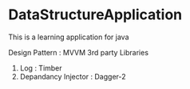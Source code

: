 # DataStructureApplication
This is a learning application for java


Design Pattern : MVVM
3rd party Libraries

1. Log : Timber
2. Depandancy Injector : Dagger-2
